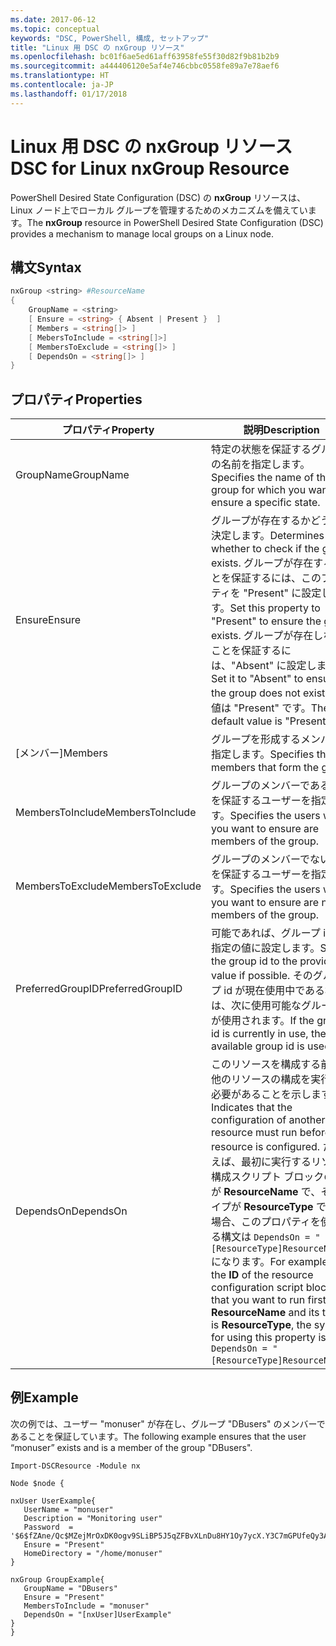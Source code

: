 ```yaml
---
ms.date: 2017-06-12
ms.topic: conceptual
keywords: "DSC, PowerShell, 構成, セットアップ"
title: "Linux 用 DSC の nxGroup リソース"
ms.openlocfilehash: bc01f6ae5ed61aff63958fe55f30d82f9b81b2b9
ms.sourcegitcommit: a444406120e5af4e746cbbc0558fe89a7e78aef6
ms.translationtype: HT
ms.contentlocale: ja-JP
ms.lasthandoff: 01/17/2018
---
```

# <a name="dsc-for-linux-nxgroup-resource"></a><span data-ttu-id="0c290-103">Linux 用 DSC の nxGroup リソース</span><span class="sxs-lookup"><span data-stu-id="0c290-103">DSC for Linux nxGroup Resource</span></span>

<span data-ttu-id="0c290-104">PowerShell Desired State Configuration (DSC) の **nxGroup** リソースは、Linux ノード上でローカル グループを管理するためのメカニズムを備えています。</span><span class="sxs-lookup"><span data-stu-id="0c290-104">The **nxGroup** resource in PowerShell Desired State Configuration (DSC) provides a mechanism to manage local groups on a Linux node.</span></span>

## <a name="syntax"></a><span data-ttu-id="0c290-105">構文</span><span class="sxs-lookup"><span data-stu-id="0c290-105">Syntax</span></span>

```powershell
nxGroup <string> #ResourceName
{
    GroupName = <string>
    [ Ensure = <string> { Absent | Present }  ]
    [ Members = <string[]> ]
    [ MebersToInclude = <string[]>]
    [ MembersToExclude = <string[]> ]
    [ DependsOn = <string[]> ]
}

```

## <a name="properties"></a><span data-ttu-id="0c290-106">プロパティ</span><span class="sxs-lookup"><span data-stu-id="0c290-106">Properties</span></span>

|  <span data-ttu-id="0c290-107">プロパティ</span><span class="sxs-lookup"><span data-stu-id="0c290-107">Property</span></span> |  <span data-ttu-id="0c290-108">説明</span><span class="sxs-lookup"><span data-stu-id="0c290-108">Description</span></span> | 
|---|---|
| <span data-ttu-id="0c290-109">GroupName</span><span class="sxs-lookup"><span data-stu-id="0c290-109">GroupName</span></span>| <span data-ttu-id="0c290-110">特定の状態を保証するグループの名前を指定します。</span><span class="sxs-lookup"><span data-stu-id="0c290-110">Specifies the name of the group for which you want to ensure a specific state.</span></span>| 
| <span data-ttu-id="0c290-111">Ensure</span><span class="sxs-lookup"><span data-stu-id="0c290-111">Ensure</span></span>| <span data-ttu-id="0c290-112">グループが存在するかどうかを決定します。</span><span class="sxs-lookup"><span data-stu-id="0c290-112">Determines whether to check if the group exists.</span></span> <span data-ttu-id="0c290-113">グループが存在することを保証するには、このプロパティを "Present" に設定します。</span><span class="sxs-lookup"><span data-stu-id="0c290-113">Set this property to "Present" to ensure the group exists.</span></span> <span data-ttu-id="0c290-114">グループが存在しないことを保証するには、"Absent" に設定します。</span><span class="sxs-lookup"><span data-stu-id="0c290-114">Set it to "Absent" to ensure the group does not exist.</span></span> <span data-ttu-id="0c290-115">既定値は "Present" です。</span><span class="sxs-lookup"><span data-stu-id="0c290-115">The default value is "Present".</span></span>| 
| <span data-ttu-id="0c290-116">[メンバー]</span><span class="sxs-lookup"><span data-stu-id="0c290-116">Members</span></span>| <span data-ttu-id="0c290-117">グループを形成するメンバーを指定します。</span><span class="sxs-lookup"><span data-stu-id="0c290-117">Specifies the members that form the group.</span></span>| 
| <span data-ttu-id="0c290-118">MembersToInclude</span><span class="sxs-lookup"><span data-stu-id="0c290-118">MembersToInclude</span></span>| <span data-ttu-id="0c290-119">グループのメンバーであることを保証するユーザーを指定します。</span><span class="sxs-lookup"><span data-stu-id="0c290-119">Specifies the users who you want to ensure are members of the group.</span></span>| 
| <span data-ttu-id="0c290-120">MembersToExclude</span><span class="sxs-lookup"><span data-stu-id="0c290-120">MembersToExclude</span></span>| <span data-ttu-id="0c290-121">グループのメンバーでないことを保証するユーザーを指定します。</span><span class="sxs-lookup"><span data-stu-id="0c290-121">Specifies the users who you want to ensure are not members of the group.</span></span>| 
| <span data-ttu-id="0c290-122">PreferredGroupID</span><span class="sxs-lookup"><span data-stu-id="0c290-122">PreferredGroupID</span></span>| <span data-ttu-id="0c290-123">可能であれば、グループ id を指定の値に設定します。</span><span class="sxs-lookup"><span data-stu-id="0c290-123">Sets the group id to the provided value if possible.</span></span> <span data-ttu-id="0c290-124">そのグループ id が現在使用中である場合は、次に使用可能なグループ id が使用されます。</span><span class="sxs-lookup"><span data-stu-id="0c290-124">If the group id is currently in use, the next available group id is used.</span></span>| 
| <span data-ttu-id="0c290-125">DependsOn</span><span class="sxs-lookup"><span data-stu-id="0c290-125">DependsOn</span></span> | <span data-ttu-id="0c290-126">このリソースを構成する前に、他のリソースの構成を実行する必要があることを示します。</span><span class="sxs-lookup"><span data-stu-id="0c290-126">Indicates that the configuration of another resource must run before this resource is configured.</span></span> <span data-ttu-id="0c290-127">たとえば、最初に実行するリソース構成スクリプト ブロックの **ID** が **ResourceName** で、そのタイプが **ResourceType** である場合、このプロパティを使用する構文は `DependsOn = "[ResourceType]ResourceName"` になります。</span><span class="sxs-lookup"><span data-stu-id="0c290-127">For example, if the **ID** of the resource configuration script block that you want to run first is **ResourceName** and its type is **ResourceType**, the syntax for using this property is `DependsOn = "[ResourceType]ResourceName"`.</span></span>| 

## <a name="example"></a><span data-ttu-id="0c290-128">例</span><span class="sxs-lookup"><span data-stu-id="0c290-128">Example</span></span>

<span data-ttu-id="0c290-129">次の例では、ユーザー "monuser" が存在し、グループ "DBusers" のメンバーであることを保証しています。</span><span class="sxs-lookup"><span data-stu-id="0c290-129">The following example ensures that the user “monuser” exists and is a member of the group "DBusers".</span></span>

```
Import-DSCResource -Module nx 

Node $node {

nxUser UserExample{
   UserName = "monuser"
   Description = "Monitoring user"
   Password  =    '$6$fZAne/Qc$MZejMrOxDK0ogv9SLiBP5J5qZFBvXLnDu8HY1Oy7ycX.Y3C7mGPUfeQy3A82ev3zIabhDQnj2ayeuGn02CqE/0'
   Ensure = "Present"
   HomeDirectory = "/home/monuser"
}
 
nxGroup GroupExample{
   GroupName = "DBusers"
   Ensure = "Present"
   MembersToInclude = "monuser"
   DependsOn = "[nxUser]UserExample"            
}
}
```

